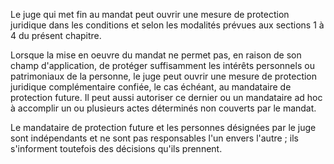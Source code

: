   
 Le juge qui met fin au mandat peut ouvrir une mesure de protection juridique dans les conditions et selon les modalités prévues aux sections 1 à 4 du présent chapitre.  

  
 Lorsque la mise en oeuvre du mandat ne permet pas, en raison de son champ d'application, de protéger suffisamment les intérêts personnels ou patrimoniaux de la personne, le juge peut ouvrir une mesure de protection juridique complémentaire confiée, le cas échéant, au mandataire de protection future. Il peut aussi autoriser ce dernier ou un mandataire ad hoc à accomplir un ou plusieurs actes déterminés non couverts par le mandat.  

  
 Le mandataire de protection future et les personnes désignées par le juge sont indépendants et ne sont pas responsables l'un envers l'autre ; ils s'informent toutefois des décisions qu'ils prennent.  
